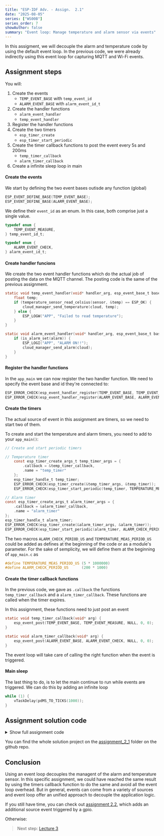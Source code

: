 ```yaml
---
title: "ESP-IDF Adv. - Assign.  2.1"
date: "2025-08-05"
series: ["WS00B"]
series_order: 7
showAuthor: false
summary: "Event loop: Manage temperature and alarm sensor via events"
---
```


In this assigment, we will decouple the alarm and temperature code by using the default event loop. In the previous code, we were already indirectly using this event loop for capturing MQTT and Wi-Fi events.

## Assignment steps

You will:
1. Create the events<br>
   * `TEMP_EVENT_BASE` with `temp_event_id`
   * `ALARM_EVENT_BASE` with `alarm_event_id_t`
2. Create the handler functions<br>
   * `alarm_event_handler`
   * `temp_event_handler`
3. Register the handler functions
3. Create the two timers<br>
   * `esp_timer_create`
   * `esp_timer_start_periodic`
4. Create the timer callback functions to post the event every 5s and 200ms<br>
   * `temp_timer_callback`
   * `alarm_timer_callback`
5. Create a infinite sleep loop in main


#### Create the events

We start by defining the two event bases outisde any function (global)
```c
ESP_EVENT_DEFINE_BASE(TEMP_EVENT_BASE);
ESP_EVENT_DEFINE_BASE(ALARM_EVENT_BASE);
```

We define their `event_id` as an enum. In this case, both comprise just a single value.
```c
typedef enum {
    TEMP_EVENT_MEASURE,
} temp_event_id_t;

typedef enum {
    ALARM_EVENT_CHECK,
} alarm_event_id_t;
```

#### Create handler funcions

We create the two event handler functions which do the actual job of posting the data on the MQTT channel.
The posting code is the same of the previous assignment.
```c
static void temp_event_handler(void* handler_arg, esp_event_base_t base, int32_t id, void* event_data) {
    float temp;
    if (temperature_sensor_read_celsius(sensor, &temp) == ESP_OK) {
        cloud_manager_send_temperature(cloud, temp);
    } else {
        ESP_LOGW("APP", "Failed to read temperature");
    }
}

static void alarm_event_handler(void* handler_arg, esp_event_base_t base, int32_t id, void* event_data) {
    if (is_alarm_set(alarm)) {
        ESP_LOGI("APP", "ALARM ON!!");
        cloud_manager_send_alarm(cloud);
    }
}
```

#### Register the handler functions

In the `app_main` we can now register the two handler function. We need to specify the event base and id they're connected to:

```c
ESP_ERROR_CHECK(esp_event_handler_register(TEMP_EVENT_BASE, TEMP_EVENT_MEASURE, temp_event_handler, NULL));
ESP_ERROR_CHECK(esp_event_handler_register(ALARM_EVENT_BASE, ALARM_EVENT_CHECK, alarm_event_handler, NULL));
```

#### Create the timers

The actual source of event in this assignment are timers, so we need to start two of them.

To create and start the temperature and alarm timers, you need to add to your `app_main()`:
```c
// Create and start periodic timers

// Temperature timer
    const esp_timer_create_args_t temp_timer_args = {
        .callback = &temp_timer_callback,
        .name = "temp_timer"
    };
    esp_timer_handle_t temp_timer;
    ESP_ERROR_CHECK(esp_timer_create(&temp_timer_args, &temp_timer));
    ESP_ERROR_CHECK(esp_timer_start_periodic(temp_timer, TEMPERATURE_MEAS_PERIOD_US));

// Alarm timer
const esp_timer_create_args_t alarm_timer_args = {
    .callback = &alarm_timer_callback,
    .name = "alarm_timer"
};
esp_timer_handle_t alarm_timer;
ESP_ERROR_CHECK(esp_timer_create(&alarm_timer_args, &alarm_timer));
ESP_ERROR_CHECK(esp_timer_start_periodic(alarm_timer, ALARM_CHECK_PERIOD_US));
```

The two macros `ALARM_CHECK_PERIOD_US` and `TEMPERATURE_MEAS_PERIOD_US` could be added as defines at the beginning of the code or as a module's parameter.
For the sake of semplicity, we will define them at the beginning of `app_main.c` as
```c
#define TEMPERATURE_MEAS_PERIOD_US (5 * 1000000)
#define ALARM_CHECK_PERIOD_US      (200 * 1000)
```
#### Create the timer callback functions

In the previous code, we gave as `.callback` the functions `temp_timer_callback` and a `alarm_timer_callback`.
These functions are called when the timer expires.

In this assignment, these functions need to just post an event
```c
static void temp_timer_callback(void* arg) {
    esp_event_post(TEMP_EVENT_BASE, TEMP_EVENT_MEASURE, NULL, 0, 0);
}

static void alarm_timer_callback(void* arg) {
    esp_event_post(ALARM_EVENT_BASE, ALARM_EVENT_CHECK, NULL, 0, 0);
}
```

The event loop will take care of calling the right function when the event is triggered.

#### Main sleep

The last thing to do, is to let the main continue to run while events are triggered. We can do this by adding an infinite loop

```c
while (1) {
    vTaskDelay(pdMS_TO_TICKS(1000));
}
```

## Assignment solution code

<details>
<summary>Show full assignment code</summary>

```c
#include "cloud_manager.h"
#include "temperature_sensor.h"
#include "alarm.h"
#include "esp_log.h"
#include "esp_event.h"
#include "esp_timer.h"

#define TEMPERATURE_MEAS_PERIOD_US (5 * 1000000)
#define ALARM_CHECK_PERIOD_US      (200 * 1000)

ESP_EVENT_DEFINE_BASE(TEMP_EVENT_BASE);
ESP_EVENT_DEFINE_BASE(ALARM_EVENT_BASE);

static bool previous_alarm_set = false;

typedef enum {
    TEMP_EVENT_MEASURE,
} temp_event_id_t;

typedef enum {
    ALARM_EVENT_CHECK,
} alarm_event_id_t;

static temperature_sensor_t *sensor = NULL;
static alarm_t *alarm = NULL;
static cloud_manager_t *cloud = NULL;

static void temp_event_handler(void* handler_arg, esp_event_base_t base, int32_t id, void* event_data) {
    float temp;
    if (temperature_sensor_read_celsius(sensor, &temp) == ESP_OK) {
        cloud_manager_send_temperature(cloud, temp);
    } else {
        ESP_LOGW("APP", "Failed to read temperature");
    }
}

static void alarm_event_handler(void* handler_arg, esp_event_base_t base, int32_t id, void* event_data) {

    bool alarm_state = is_alarm_set(alarm);
    if (alarm_state && !previous_alarm_set) {
        printf("ALARM ON!!\n");
        cloud_manager_send_alarm(cloud);
    }
    previous_alarm_set = alarm_state;
}

static void temp_timer_callback(void* arg) {
    esp_event_post(TEMP_EVENT_BASE, TEMP_EVENT_MEASURE, NULL, 0, 0);
}

static void alarm_timer_callback(void* arg) {
    esp_event_post(ALARM_EVENT_BASE, ALARM_EVENT_CHECK, NULL, 0, 0);
}

void app_main(void)
{
    ESP_LOGI("APP", "Starting...");

    ESP_ERROR_CHECK(esp_event_loop_create_default());

    sensor = temperature_sensor_create();
    alarm = alarm_create();
    cloud = cloud_manager_create();

    printf("Connecting...\n");
    ESP_ERROR_CHECK(cloud_manager_connect(cloud));
    printf("Connected!\n");

    // Register event handlers
    ESP_ERROR_CHECK(esp_event_handler_register(TEMP_EVENT_BASE, TEMP_EVENT_MEASURE, temp_event_handler, NULL));
    ESP_ERROR_CHECK(esp_event_handler_register(ALARM_EVENT_BASE, ALARM_EVENT_CHECK, alarm_event_handler, NULL));

    // Create and start periodic timers
    const esp_timer_create_args_t temp_timer_args = {
        .callback = &temp_timer_callback,
        .name = "temp_timer"
    };
    esp_timer_handle_t temp_timer;
    ESP_ERROR_CHECK(esp_timer_create(&temp_timer_args, &temp_timer));
    ESP_ERROR_CHECK(esp_timer_start_periodic(temp_timer, TEMPERATURE_MEAS_PERIOD_US));

    const esp_timer_create_args_t alarm_timer_args = {
        .callback = &alarm_timer_callback,
        .name = "alarm_timer"
    };
    esp_timer_handle_t alarm_timer;
    ESP_ERROR_CHECK(esp_timer_create(&alarm_timer_args, &alarm_timer));
    ESP_ERROR_CHECK(esp_timer_start_periodic(alarm_timer, ALARM_CHECK_PERIOD_US));

    // The main task can now just sleep
    while (1) {
        vTaskDelay(pdMS_TO_TICKS(1000));
    }

    // Cleanup (unreachable in this example)
    cloud_manager_disconnect(cloud);
    cloud_manager_delete(cloud);
    temperature_sensor_delete(sensor);
    alarm_delete(alarm);
}
```

</details>

You can find the whole solution project on the [assignment_2_1](https://github.com/FBEZ-docs-and-templates/devrel-advanced-workshop-code/tree/main/assignment_2_1) folder on the github repo.

## Conclusion

Using an event loop decouples the managent of the alarm and temperature sensor. In this specific assignment, we could have reached the same result by using the timers callback function to do the same and avoid all the event loop overhead. But in general, events can come from a variety of sources and event loop offer an unified approach to decouple the application logic.

If you still have time, you can check out [assignment 2.2](../assignment-2-2), which adds an additional source event triggered by a gpio.

Otherwise:
> Next step: [Lecture 3](../lecture-3/)
